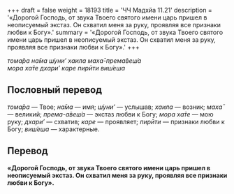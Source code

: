 +++
draft = false
weight = 18193
title = 'ЧЧ Мадхйа 11.21'
description = '«Дорогой Господь, от звука Твоего святого имени царь пришел в неописуемый экстаз. Он схватил меня за руку, проявляя все признаки любви к Богу».'
summary = '«Дорогой Господь, от звука Твоего святого имени царь пришел в неописуемый экстаз. Он схватил меня за руку, проявляя все признаки любви к Богу».'
+++

_тома̄ра на̄ма ш́уни’ хаила маха̄-према̄веш́а  
мора ха̄те дхари’ каре пирӣти виш́еша_

## Пословный перевод

_тома̄ра_ — Твое; _на̄ма_ — имя; _ш́уни’_ — услышав; _хаила_ — возник; _маха̄_ — великий; _према_\-_а̄веш́а_ — экстаз любви к Богу; _мора_ _ха̄те_ — мою руку; _дхари’_ — схватив; _каре_ — проявляет; _пирӣти_ — признаки любви к Богу; _виш́еша_ — характерные.

## Перевод

**«Дорогой Господь, от звука Твоего святого имени царь пришел в неописуемый экстаз. Он схватил меня за руку, проявляя все признаки любви к Богу».**
